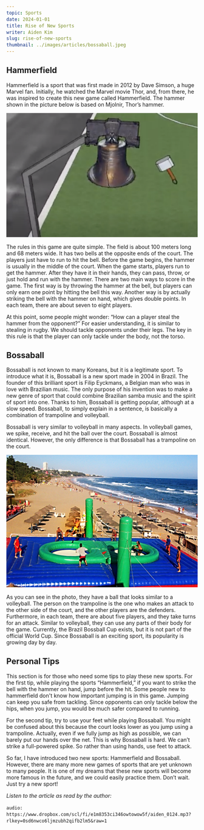 ```yaml
---
topic: Sports
date: 2024-01-01
title: Rise of New Sports
writer: Aiden Kim
slug: rise-of-new-sports
thumbnail: ../images/articles/bossaball.jpeg
---
```

## Hammerfield
Hammerfield is a sport that was first made in 2012 by Dave Simson, a huge Marvel fan. Initially, he watched the Marvel movie Thor, and, from there, he was inspired to create this new game called Hammerfield. The hammer shown in the picture below is based on Mjolnir, Thor’s hammer.

![hammerfield](../images/articles/hammerfield.png)

The rules in this game are quite simple. The field is about 100 meters long and 68 meters wide. It has two bells at the opposite ends of the court. The players just have to run to hit the bell. Before the game begins, the hammer is usually in the middle of the court. When the game starts, players run to get the hammer. After they have it in their hands, they can pass, throw, or just hold and run with the hammer. There are two main ways to score in the game. The first way is by throwing the hammer at the bell, but players can only earn one point by hitting the bell this way. Another way is by actually striking the bell with the hammer on hand, which gives double points. In each team, there are about seven to eight players. 

At this point, some people might wonder: “How can a player steal the hammer from the opponent?” For easier understanding, it is similar to stealing in rugby. We should tackle opponents under their legs. The key in this rule is that the player can only tackle under the body, not the torso.  

## Bossaball
Bossaball is not known to many Koreans, but it is a legitimate sport. To introduce what it is, Bossaball is a new sport made in 2004 in Brazil. The founder of this brilliant sport is Filip Eyckmans, a Belgian man who was in love with Brazilian music. The only purpose of his invention was to make a new genre of sport that could combine Brazilian samba music and the spirit of sport into one. Thanks to him, Bossaball is getting popular, although at a slow speed. Bossaball, to simply explain in a sentence, is basically a combination of trampoline and volleyball. 

Bossaball is very similar to volleyball in many aspects. In volleyball games, we spike, receive, and hit the ball over the court. Bossaball is almost identical. However, the only difference is that Bossaball has a trampoline on the court. 

![bossaball](../images/articles/bossaball.jpeg)

As you can see in the photo, they have a ball that looks similar to a volleyball. The person on the trampoline is the one who makes an attack to the other side of the court, and the other players are the defenders. Furthermore, in each team, there are about five players, and they take turns for an attack. Similar to volleyball, they can use any parts of their body for the game. Currently, the Brazil Bossball Cup exists, but it is not part of the official World Cup. Since Bossaball is an exciting sport, its popularity is growing day by day.

## Personal Tips 
This section is for those who need some tips to play these new sports. For the first tip, while playing the sports “Hammerfield,” if you want to strike the bell with the hammer on hand, jump before the hit. Some people new to hammerfield don't know how important jumping is in this game. Jumping can keep you safe from tackling. Since opponents can only tackle below the hips, when you jump, you would be much safer compared to running.

For the second tip, try to use your feet while playing Bossaball. You might be confused about this because the court looks lower as you jump using a trampoline. Actually, even if we fully jump as high as possible, we can barely put our hands over the net. This is why Bossaball is hard. We can’t strike a full-powered spike. So rather than using hands, use feet to attack.

So far, I have introduced two new sports: Hammerfield and Bossaball. However, there are many more new games of sports that are yet unknown to many people. It is one of my dreams that these new sports will become more famous in the future, and we could easily practice them. Don’t wait. Just try a new sport!

*Listen to the article as read by the author:*

`audio: https://www.dropbox.com/scl/fi/e1m8353ci346owtowow5f/aiden_0124.mp3?rlkey=0sd6nwco6ljmzubh2qifb2lm5&raw=1`